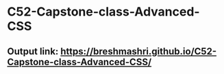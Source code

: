 # C52-Capstone-class-Advanced-CSS

## Output link: https://breshmashri.github.io/C52-Capstone-class-Advanced-CSS/
